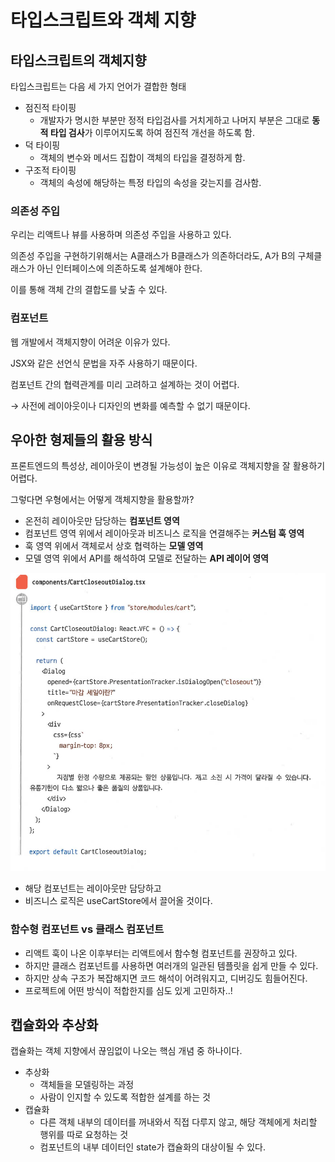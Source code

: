# 타입스크립트와 객체 지향

## 타입스크립트의 객체지향

타입스크립트는 다음 세 가지 언어가 결합한 형태

- 점진적 타이핑
  - 개발자가 명시한 부분만 정적 타입검사를 거치게하고 나머지 부분은 그대로 **동적 타입 검사**가 이루어지도록 하여 점진적 개선을 하도록 함.
- 덕 타이핑
  - 객체의 변수와 메서드 집합이 객체의 타입을 결정하게 함.
- 구조적 타이핑
  - 객체의 속성에 해당하는 특정 타입의 속성을 갖는지를 검사함.

### 의존성 주입

우리는 리액트나 뷰를 사용하며 의존성 주입을 사용하고 있다.

의존성 주입을 구현하기위해서는 A클래스가 B클래스가 의존하더라도, A가 B의 구체클래스가 아닌 인터페이스에 의존하도록 설계해야 한다.

이를 통해 객체 간의 결합도를 낮출 수 있다.

### 컴포넌트

웹 개발에서 객체지향이 어려운 이유가 있다.

JSX와 같은 선언식 문법을 자주 사용하기 때문이다.

컴포넌트 간의 협력관계를 미리 고려하고 설계하는 것이 어렵다.

→ 사전에 레이아웃이나 디자인의 변화를 예측할 수 없기 때문이다.

## 우아한 형제들의 활용 방식

프론트엔드의 특성상, 레이아웃이 변경될 가능성이 높은 이유로 객체지향을 잘 활용하기 어렵다.

그렇다면 우형에서는 어떻게 객체지향을 활용할까?

- 온전히 레이아웃만 담당하는 **컴포넌트 영역**
- 컴포넌트 영역 위에서 레이아웃과 비즈니스 로직을 연결해주는 **커스텀 훅 영역**
- 훅 영역 위에서 객체로서 상호 협력하는 **모델 영역**
- 모델 영역 위에서 API를 해석하여 모델로 전달하는 **API 레이어 영역**

![alt img](./img/layoutComponent.png)

- 해당 컴포넌트는 레이아웃만 담당하고
- 비즈니스 로직은 useCartStore에서 끌어올 것이다.

### 함수형 컴포넌트 vs 클래스 컴포넌트

- 리액트 훅이 나온 이후부터는 리액트에서 함수형 컴포넌트를 권장하고 있다.
- 하지만 클래스 컴포넌트를 사용하면 여러개의 일관된 템플릿을 쉽게 만들 수 있다.
- 하지만 상속 구조가 복잡해지면 코드 해석이 어려워지고, 디버깅도 힘들어진다.
- 프로젝트에 어떤 방식이 적합한지를 심도 있게 고민하자..!

## 캡슐화와 추상화

캡슐화는 객체 지향에서 끊임없이 나오는 핵심 개념 중 하나이다.

- 추상화
  - 객체들을 모델링하는 과정
  - 사람이 인지할 수 있도록 적합한 설계를 하는 것
- 캡슐화
  - 다른 객체 내부의 데이터를 꺼내와서 직접 다루지 않고, 해당 객체에게 처리할 행위를 따로 요청하는 것
  - 컴포넌트의 내부 데이터인 state가 캡슐화의 대상이될 수 있다.
